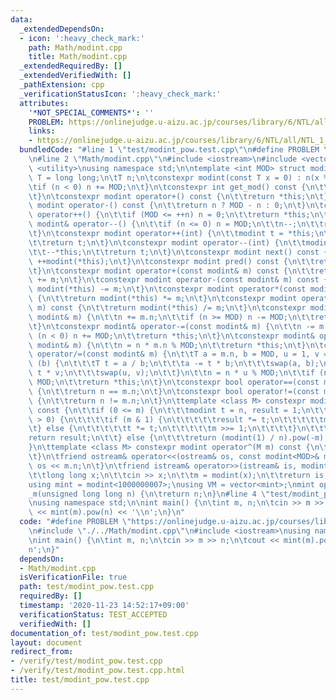 ```yaml
---
data:
  _extendedDependsOn:
  - icon: ':heavy_check_mark:'
    path: Math/modint.cpp
    title: Math/modint.cpp
  _extendedRequiredBy: []
  _extendedVerifiedWith: []
  _pathExtension: cpp
  _verificationStatusIcon: ':heavy_check_mark:'
  attributes:
    '*NOT_SPECIAL_COMMENTS*': ''
    PROBLEM: https://onlinejudge.u-aizu.ac.jp/courses/library/6/NTL/all/NTL_1_B
    links:
    - https://onlinejudge.u-aizu.ac.jp/courses/library/6/NTL/all/NTL_1_B
  bundledCode: "#line 1 \"test/modint_pow.test.cpp\"\n#define PROBLEM \"https://onlinejudge.u-aizu.ac.jp/courses/library/6/NTL/all/NTL_1_B\"\
    \n#line 2 \"Math/modint.cpp\"\n#include <iostream>\n#include <vector>\n#include\
    \ <utility>\nusing namespace std;\n\ntemplate <int MOD> struct modint {\n\tusing\
    \ T = long long;\n\tT n;\n\tconstexpr modint(const T x = 0) : n(x % MOD) {\n\t\
    \tif (n < 0) n += MOD;\n\t}\n\tconstexpr int get_mod() const {\n\t\treturn MOD;\n\
    \t}\n\tconstexpr modint operator+() const {\n\t\treturn *this;\n\t}\n\tconstexpr\
    \ modint operator-() const {\n\t\treturn n ? MOD - n : 0;\n\t}\n\tconstexpr modint&\
    \ operator++() {\n\t\tif (MOD <= ++n) n = 0;\n\t\treturn *this;\n\t}\n\tconstexpr\
    \ modint& operator--() {\n\t\tif (n <= 0) n = MOD;\n\t\tn--;\n\t\treturn *this;\n\
    \t}\n\tconstexpr modint operator++(int) {\n\t\tmodint t = *this;\n\t\t++*this;\n\
    \t\treturn t;\n\t}\n\tconstexpr modint operator--(int) {\n\t\tmodint t = *this;\n\
    \t\t--*this;\n\t\treturn t;\n\t}\n\tconstexpr modint next() const {\n\t\treturn\
    \ ++modint(*this);\n\t}\n\tconstexpr modint pred() const {\n\t\treturn --modint(*this);\n\
    \t}\n\tconstexpr modint operator+(const modint& m) const {\n\t\treturn modint(*this)\
    \ += m;\n\t}\n\tconstexpr modint operator-(const modint& m) const {\n\t\treturn\
    \ modint(*this) -= m;\n\t}\n\tconstexpr modint operator*(const modint& m) const\
    \ {\n\t\treturn modint(*this) *= m;\n\t}\n\tconstexpr modint operator/(const modint&\
    \ m) const {\n\t\treturn modint(*this) /= m;\n\t}\n\tconstexpr modint& operator+=(const\
    \ modint& m) {\n\t\tn += m.n;\n\t\tif (n >= MOD) n -= MOD;\n\t\treturn *this;\n\
    \t}\n\tconstexpr modint& operator-=(const modint& m) {\n\t\tn -= m.n;\n\t\tif\
    \ (n < 0) n += MOD;\n\t\treturn *this;\n\t}\n\tconstexpr modint& operator*=(const\
    \ modint& m) {\n\t\tn = n * m.n % MOD;\n\t\treturn *this;\n\t}\n\tconstexpr modint&\
    \ operator/=(const modint& m) {\n\t\tT a = m.n, b = MOD, u = 1, v = 0;\n\t\twhile\
    \ (b) {\n\t\t\tT t = a / b;\n\t\t\ta -= t * b;\n\t\t\tswap(a, b);\n\t\t\tu -=\
    \ t * v;\n\t\t\tswap(u, v);\n\t\t}\n\t\tn = n * u % MOD;\n\t\tif (n < 0) n +=\
    \ MOD;\n\t\treturn *this;\n\t}\n\tconstexpr bool operator==(const modint& m) const\
    \ {\n\t\treturn n == m.n;\n\t}\n\tconstexpr bool operator!=(const modint& m) const\
    \ {\n\t\treturn n != m.n;\n\t}\n\ttemplate <class M> constexpr modint pow(M m)\
    \ const {\n\t\tif (0 <= m) {\n\t\t\tmodint t = n, result = 1;\n\t\t\twhile (m\
    \ > 0) {\n\t\t\t\tif (m & 1) {\n\t\t\t\t\tresult *= t;\n\t\t\t\t\tm--;\n\t\t\t\
    \t} else {\n\t\t\t\t\tt *= t;\n\t\t\t\t\tm >>= 1;\n\t\t\t\t}\n\t\t\t}\n\t\t\t\
    return result;\n\t\t} else {\n\t\t\treturn (modint(1) / n).pow(-m);\n\t\t}\n\t\
    }\n\ttemplate <class M> constexpr modint operator^(M m) const {\n\t\treturn pow(m);\n\
    \t}\n\tfriend ostream& operator<<(ostream& os, const modint<MOD>& m) {\n\t\treturn\
    \ os << m.n;\n\t}\n\tfriend istream& operator>>(istream& is, modint<MOD>& m) {\n\
    \t\tlong long x;\n\t\tcin >> x;\n\t\tm = modint(x);\n\t\treturn is;\n\t}\n};\n\
    using mint = modint<1000000007>;\nusing VM = vector<mint>;\nmint operator\"\"\
    _m(unsigned long long n) {\n\treturn n;\n}\n#line 4 \"test/modint_pow.test.cpp\"\
    \nusing namespace std;\n\nint main() {\n\tint m, n;\n\tcin >> m >> n;\n\tcout\
    \ << mint(m).pow(n) << '\\n';\n}\n"
  code: "#define PROBLEM \"https://onlinejudge.u-aizu.ac.jp/courses/library/6/NTL/all/NTL_1_B\"\
    \n#include \"./../Math/modint.cpp\"\n#include <iostream>\nusing namespace std;\n\
    \nint main() {\n\tint m, n;\n\tcin >> m >> n;\n\tcout << mint(m).pow(n) << '\\\
    n';\n}"
  dependsOn:
  - Math/modint.cpp
  isVerificationFile: true
  path: test/modint_pow.test.cpp
  requiredBy: []
  timestamp: '2020-11-23 14:52:17+09:00'
  verificationStatus: TEST_ACCEPTED
  verifiedWith: []
documentation_of: test/modint_pow.test.cpp
layout: document
redirect_from:
- /verify/test/modint_pow.test.cpp
- /verify/test/modint_pow.test.cpp.html
title: test/modint_pow.test.cpp
---
```

